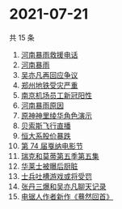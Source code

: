 # 2021-07-21

共 15 条

<!-- BEGIN ZHIHUSEARCH -->
<!-- 最后更新时间 Wed Jul 21 2021 14:09:52 GMT+0800 (China Standard Time) -->
1. [河南暴雨救援电话](https://www.zhihu.com/search?q=暴雨救援)
1. [河南暴雨](https://www.zhihu.com/search?q=河南)
1. [吴亦凡再回应争议](https://www.zhihu.com/search?q=吴亦凡)
1. [郑州地铁受灾严重](https://www.zhihu.com/search?q=郑州地铁)
1. [南京机场员工新冠阳性](https://www.zhihu.com/search?q=南京)
1. [河南暴雨原因](https://www.zhihu.com/search?q=河南暴雨原因)
1. [原神神里绫华角色演示](https://www.zhihu.com/search?q=原神)
1. [贝索斯飞行直播](https://www.zhihu.com/search?q=贝索斯)
1. [恒大系股价暴跌](https://www.zhihu.com/search?q=恒大股票)
1. [第 74 届戛纳电影节](https://www.zhihu.com/search?q=戛纳电影节)
1. [瑞克和莫蒂第五季第五集](https://www.zhihu.com/search?q=瑞克和莫蒂)
1. [华莱士被曝后厨脏](https://www.zhihu.com/search?q=华莱士)
1. [士兵吐槽游戏或将受罚](https://www.zhihu.com/search?q=战争雷霆)
1. [张丹三爆和吴亦凡聊天记录](https://www.zhihu.com/search?q=张丹三)
1. [电锯人作者新作《蓦然回首》](https://www.zhihu.com/search?q=藤本树)
<!-- END ZHIHUSEARCH -->
